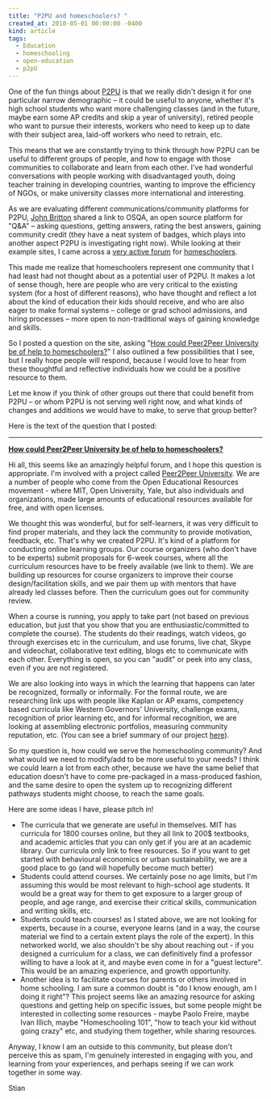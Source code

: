 ```yaml
---
title: "P2PU and homeschoolers? "
created_at: 2010-05-01 00:00:00 -0400
kind: article
tags:
  - Education
  - homeschooling
  - open-education
  - p2pU
---
```


One of the fun things about [P2PU](http://p2pu.org) is that we really
didn't design it for one particular narrow demographic – it could be
useful to anyone, whether it's high school students who want more
challenging classes (and in the future, maybe earn some AP credits and
skip a year of university), retired people who want to pursue their
interests, workers who need to keep up to date with their subject area,
laid-off workers who need to retrain, etc.

This means that we are constantly trying to think through how P2PU can
be useful to different groups of people, and how to engage with those
communities to collaborate and learn from each other. I've had wonderful
conversations with people working with disadvantaged youth, doing
teacher training in developing countries, wanting to improve the
efficiency of NGOs, or make university classes more international and
interesting.

As we are evaluating different communications/community platforms for
P2PU, [John Britton](http://www.johndbritton.com/) shared a link to
OSQA, an open source platform for "Q&A" – asking questions, getting
answers, rating the best answers, gaining community credit (they have a
neat system of badges, which plays into another aspect P2PU is
investigating right now). While looking at their example sites, I came
across a [very active forum](http://homeschoolhelpdesk.com/) for
[homeschoolers](http://wikipedia.org/wiki/Homeschooling).

This made me realize that homeschoolers represent one community that I
had least had not thought about as a potential user of P2PU. It makes a
lot of sense though, here are people who are very critical to the
existing system (for a host of different reasons), who have thought and
reflect a lot about the kind of education their kids should receive, and
who are also eager to make formal systems – college or grad school
admissions, and hiring processes – more open to non-traditional ways of
gaining knowledge and skills.

So I posted a question on the site, asking "[How could Peer2Peer
University be of help to
homeschoolers?](http://homeschoolhelpdesk.com/question/153/how-could-peer2peer-university-be-of-help-to-homeschoolers)"
I also outlined a few possibilities that I see, but I really hope people
will respond, because I would love to hear from these thoughtful and
reflective individuals how we could be a positive resource to them.

Let me know if you think of other groups out there that could benefit
from P2PU – or whom P2PU is not serving well right now, and what kinds
of changes and additions we would have to make, to serve that group
better?

Here is the text of the question that I posted:

* * * * *

**[How could Peer2Peer University be of help to
homeschoolers?](http://homeschoolhelpdesk.com/question/153/how-could-peer2peer-university-be-of-help-to-homeschoolers)**

Hi all, this seems like an amazingly helpful forum, and I hope this
question is appropriate. I'm involved with a project called [Peer2Peer
University](http://p2pu.org). We are a number of people who come from
the Open Educational Resources movement - where MIT, Open University,
Yale, but also individuals and organizations, made large amounts of
educational resources available for free, and with open licenses.

We thought this was wonderful, but for self-learners, it was very
difficult to find proper materials, and they lack the community to
provide motivation, feedback, etc. That's why we created P2PU. It's kind
of a platform for conducting online learning groups. Our course
organizers (who don't have to be experts) submit proposals for 6-week
courses, where all the curriculum resources have to be freely available
(we link to them). We are building up resources for course organizers to
improve their course design/facilitation skills, and we pair them up
with mentors that have already led classes before. Then the curriculum
goes out for community review.

When a course is running, you apply to take part (not based on previous
education, but just that you show that you are enthusiastic/committed to
complete the course). The students do their readings, watch videos, go
through exercises etc in the curriculum, and use forums, live chat,
Skype and videochat, collaborative text editing, blogs etc to
communicate with each other. Everything is open, so you can "audit" or
peek into any class, even if you are not registered.

We are also looking into ways in which the learning that happens can
later be recognized, formally or informally. For the formal route, we
are researching link ups with people like Kaplan or AP exams, competency
based curricula like Western Governors' University, challenge exams,
recognition of prior learning etc, and for informal recognition, we are
looking at assembling electronic portfolios, measuring community
reputation, etc. (You can see a brief summary of our project
[here](http://www.vimeo.com/11158136)).

So my question is, how could we serve the homeschooling community? And
what would we need to modify/add to be more useful to your needs? I
think we could learn a lot from each other, because we have the same
belief that education doesn't have to come pre-packaged in a
mass-produced fashion, and the same desire to open the system up to
recognizing different pathways students might choose, to reach the same
goals.

Here are some ideas I have, please pitch in!

-   The curricula that we generate are useful in themselves. MIT has
  curricula for 1800 courses online, but they all link to 200\$
  textbooks, and academic articles that you can only get if you are at
  an academic library. Our curricula only link to free resources. So
  if you want to get started with behavioural economics or urban
  sustainability, we are a good place to go (and will hopefully become
  much better)
-   Students could attend courses. We certainly pose no age limits, but
  I'm assuming this would be most relevant to high-school age
  students. It would be a great way for them to get exposure to a
  larger group of people, and age range, and exercise their critical
  skills, communication and writing skills, etc.
-   Students could teach courses! as I stated above, we are not looking
  for experts, because in a course, everyone learns (and in a way, the
  course material we find to a certain extent plays the role of the
  expert). In this networked world, we also shouldn't be shy about
  reaching out - if you designed a curriculum for a class, we can
  definitively find a professor willing to have a look at it, and
  maybe even come in for a "guest lecture". This would be an amazing
  experience, and growth opportunity.
-   Another idea is to facilitate courses for parents or others involved
  in home schooling. I am sure a common doubt is "do I know enough, am
  I doing it right"? This project seems like an amazing resource for
  asking questions and getting help on specific issues, but some
  people might be interested in collecting some resources - maybe
  Paolo Freire, maybe Ivan Illich, maybe "Homeschooling 101", "how to
  teach your kid without going crazy" etc, and studying them together,
  while sharing resources.

Anyway, I know I am an outside to this community, but please don't
perceive this as spam, I'm genuinely interested in engaging with you,
and learning from your experiences, and perhaps seeing if we can work
together in some way.

Stian
